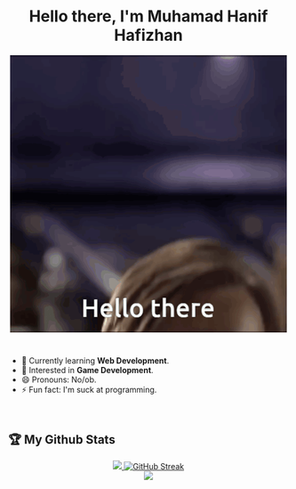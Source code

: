 <h1 align="center">Hello there, I'm Muhamad Hanif Hafizhan</h1>

<div align="center">
 
 ![me](https://github.com/EnvoyX/EnvoyX/blob/main/hello-there.gif)
</div>

<h1></h1>

- 🌱 Currently learning **Web Development**.
- 👀 Interested in **Game Development**.
- 😄 Pronouns: No/ob.
- ⚡ Fun fact: I'm suck at programming.

 <br>

## 🏆 My Github Stats
<p align="center">
    <a href="https://github.com/EnvoyX/EnvoyX/">
        <img src="https://github-profile-trophy.vercel.app/?username=EnvoyX&column=-1&theme=dracula" />
    </a>
     <a href="https://github.com/EnvoyX/github-readme-streak-stats">
    <img width="400" src="https://github-readme-streak-stats-eight.vercel.app/?user=EnvoyX&theme=dracula" alt="GitHub Streak" />
  </a>
 <br/>
    <a href="https://github.com/EnvoyX/EnvoyX/">
        <img src="https://github-readme-stats.vercel.app/api/top-langs/?username=EnvoyX&show_icons=true&count_private=false&include_all_commits=true&layout=compact&langs_count=8&theme=dracula" />
    </a>
</p>
<!---
EnvoyX/EnvoyX is a ✨ special ✨ repository because its `README.md` (this file) appears on your GitHub profile.
You can click the Preview link to take a look at your changes.
--->
